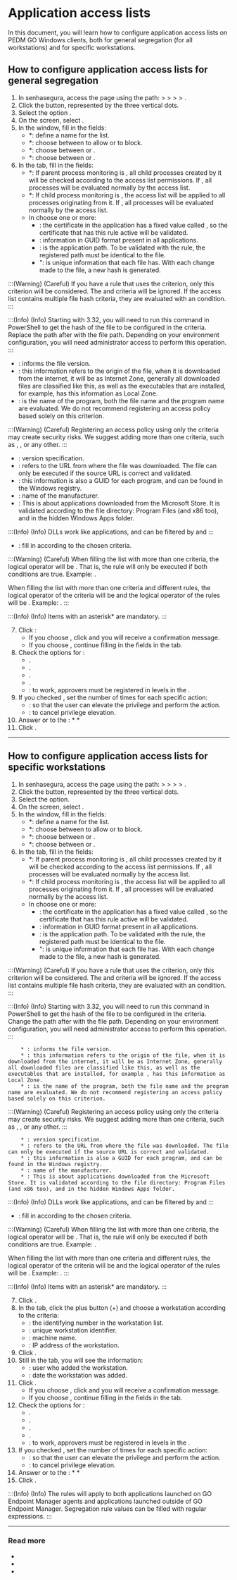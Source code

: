 # Application access lists 

In this document, you will learn how to configure application access lists on PEDM GO Windows clients, both for general segregation (for all workstations) and for specific workstations.

## How to configure application access lists for general segregation
 
1. In senhasegura, access the  page using the path:  >  >  >  > .
2. Click the  button, represented by the three vertical dots.
3. Select the option .
4. On the  screen, select .
5. In the  window, fill in the fields:
	* *: define a name for the list.
	* *: choose between  to allow or  to block.
	* *: choose between  or .
	* *: choose between  or .
6. In the  tab, fill in the fields:
	* *: If parent process monitoring is , all child processes created by it will be checked according to the access list permissions. If , all processes will be evaluated normally by the access list.
	* *: If child process monitoring is , the access list will be applied to all processes originating from it. If , all processes will be evaluated normally by the access list.
	* In  choose one or more:
    	* : the certificate in the application has a fixed value called , so the certificate that has this rule active will be validated.
    	* : information in GUID format present in all applications.
    	* : is the application path. To be validated with the rule, the registered path must be identical to the file.
    	* ": is unique information that each file has. With each change made to the file, a new hash is generated.

:::(Warning) (Careful)
If you have a rule that uses the  criterion, only this criterion will be considered. The  and  criteria will be ignored. If the access list contains multiple file hash criteria, they are evaluated with an  condition.
:::

:::(Info) (Info)
Starting with 3.32, you will need to run this command  in PowerShell to get the hash of the file to be configured in the criteria. Replace the path after  with the file path. Depending on your environment configuration, you will need administrator access to perform this operation.
:::

* : informs the file version.
* : this information refers to the origin of the file, when it is downloaded from the internet, it will be as Internet Zone, generally all downloaded files are classified like this, as well as the executables that are installed, for example, has this information as Local Zone.
* : is the name of the program, both the file name and the program name are evaluated. We do not recommend registering an access policy based solely on this criterion.

:::(Warning) (Careful)
Registering an access policy using only the  criteria may create security risks. We suggest adding more than one criteria, such as , ,  or any other.
:::

* : version specification.
* : refers to the URL from where the file was downloaded. The file can only be executed if the source URL is correct and validated.
* : this information is also a GUID for each program, and can be found in the Windows registry.
* : name of the manufacturer.
* : This is about applications downloaded from the Microsoft Store. It is validated according to the file directory: Program Files (and x86 too), and in the hidden Windows Apps folder.

:::(Info) (Info)
DLLs work like applications, and can be filtered by  and 
:::

* : fill in according to the chosen criteria.

:::(Warning) (Careful)
When filling the list with more than one criteria, the logical operator will be . That is, the rule will only be executed if both conditions are true. Example: .

When filling the list with more than one criteria and different rules, the logical operator of the criteria will be  and the logical operator of the rules will be . Example: .
:::

:::(Info) (Info)
Items with an asterisk* are mandatory.
:::

7. Click :
	* If you choose , click  and you will receive a confirmation message.
	* If you choose , continue filling in the fields in the  tab.
8. Check the options for :
	* .
	* .
	* .
	* .
	* : to work, approvers must be registered in levels in the .
9. If you checked , set the number of times for each specific action:
	* : so that the user can elevate the privilege and perform the action.
	* : to cancel privilege elevation.
10. Answer  or  to the :
	* 
	* 
11. Click .

--------------------------------------------------------------------------------------------------

## How to configure application access lists for specific workstations

1. In senhasegura, access the  page using the path:  >  >  >  > .
2. Click the  button, represented by the three vertical dots.
3. Select the  option.
4. On the  screen, select .
5. In the  window, fill in the fields:
	* *: define a name for the list.
	* *: choose between  to allow or  to block.
	* *: choose between  or .
	* *: choose between  or .
6. In the  tab, fill in the fields:
	* *: If parent process monitoring is , all child processes created by it will be checked according to the access list permissions. If , all processes will be evaluated normally by the access list.
	* *: If child process monitoring is , the access list will be applied to all processes originating from it. If , all processes will be evaluated normally by the access list.
	* In  choose one or more:
    	* : the certificate in the application has a fixed value called , so the certificate that has this rule active will be validated.
    	* : information in GUID format present in all applications.
    	* : is the application path. To be validated with the rule, the registered path must be identical to the file.
    	* ": is unique information that each file has. With each change made to the file, a new hash is generated.
    	
:::(Warning) (Careful)
If you have a rule that uses the  criterion, only this criterion will be considered. The  and  criteria will be ignored. If the access list contains multiple file hash criteria, they are evaluated with an  condition.
:::
        
:::(Info) (Info)
Starting with 3.32, you will need to run this command  in PowerShell to get the hash of the file to be configured in the criteria. Change the path after  with the file path. Depending on your environment configuration, you will need administrator access to perform this operation.
:::

    	* : informs the file version.
    	* : this information refers to the origin of the file, when it is downloaded from the internet, it will be as Internet Zone, generally all downloaded files are classified like this, as well as the executables that are installed, for example , has this information as Local Zone.
    	* : is the name of the program, both the file name and the program name are evaluated. We do not recommend registering an access policy based solely on this criterion.

:::(Warning) (Careful)
Registering an access policy using only the  criteria may create security risks. We suggest adding more than one criteria, such as , ,  or any other.
:::

    	* : version specification.
    	* : refers to the URL from where the file was downloaded. The file can only be executed if the source URL is correct and validated.
    	* : this information is also a GUID for each program, and can be found in the Windows registry.
    	* : name of the manufacturer.
    	* : This is about applications downloaded from the Microsoft Store. It is validated according to the file directory: Program Files (and x86 too), and in the hidden Windows Apps folder.
    	
:::(Info) (Info)
DLLs work like applications, and can be filtered by  and 
:::
 * : fill in according to the chosen criteria.

:::(Warning) (Careful)
When filling the list with more than one criteria, the logical operator will be . That is, the rule will only be executed if both conditions are true. Example: .

When filling the list with more than one criteria and different rules, the logical operator of the criteria will be  and the logical operator of the rules will be . Example: .
:::

:::(Info) (Info)
Items with an asterisk* are mandatory.
:::

7. Click .
8. In the  tab, click the plus button (+) and choose a workstation according to the criteria:
	* : the identifying number in the workstation list.
	* : unique workstation identifier.
	* : machine name.
	* : IP address of the workstation.
9. Click .
10. Still in the  tab, you will see the information:
	* : user who added the workstation.
	* : date the workstation was added.
11. Click .
	* If you choose , click  and you will receive a confirmation message.
	* If you choose , continue filling in the fields in the  tab.
12. Check the options for :
	* .
	* .
	* .
	* .
	* : to work, approvers must be registered in levels in the .
13. If you checked , set the number of times for each specific action:
	* : so that the user can elevate the privilege and perform the action.
	* : to cancel privilege elevation.
14. Answer  or  to the :
	* 
	* 
15. Click .

:::(Info) (Info)
The rules will apply to both applications launched on GO Endpoint Manager agents and applications launched outside of GO Endpoint Manager. Segregation rule values ​​can be filled with regular expressions.
:::

* * *

### Read more

* 
* 
* 